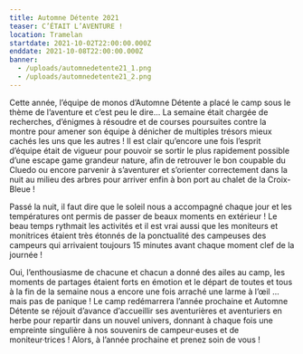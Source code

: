 ```yaml
---
title: Automne Détente 2021
teaser: C’ÉTAIT L’AVENTURE !
location: Tramelan
startdate: 2021-10-02T22:00:00.000Z
enddate: 2021-10-08T22:00:00.000Z
banner:
  - /uploads/automnedetente21_1.png
  - /uploads/automnedetente21_2.png
---
```


Cette année, l’équipe de monos d’Automne Détente a placé le camp sous le thème de l’aventure et c’est peu le dire… La semaine était chargée de recherches, d’énigmes à résoudre et de courses poursuites contre la montre pour amener son équipe à dénicher de multiples trésors mieux cachés les uns que les autres ! Il est clair qu’encore une fois l’esprit d’équipe était de vigueur pour pouvoir se sortir le plus rapidement possible d’une escape game grandeur nature, afin de retrouver le bon coupable du Cluedo ou encore parvenir à s’aventurer et s’orienter correctement dans la nuit au milieu des arbres pour arriver enfin à bon port au chalet de la Croix-Bleue !

Passé la nuit, il faut dire que le soleil nous a accompagné chaque jour et les températures ont permis de passer de beaux moments en extérieur ! Le beau temps rythmait les activités et il est vrai aussi que les moniteurs et monitrices étaient très étonnés de la ponctualité des campeuses des campeurs qui arrivaient toujours 15 minutes avant chaque moment clef de la journée !

Oui, l’enthousiasme de chacune et chacun a donné des ailes au camp, les moments de partages étaient forts en émotion et le départ de toutes et tous à la fin de la semaine nous a encore une fois arraché une larme à l’œil … mais pas de panique ! Le camp redémarrera l’année prochaine et Automne Détente se réjouit d’avance d’accueillir ses aventurières et aventuriers en herbe pour repartir dans un nouvel univers, donnant à chaque fois une empreinte singulière à nos souvenirs de campeur·euses et de moniteur·trices ! Alors, à l’année prochaine et prenez soin de vous !
